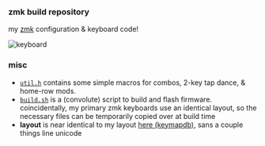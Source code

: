 ### zmk build repository
my [zmk](https://zmk.dev) configuration & keyboard code!

![keyboard](https://i.imgur.com/4kl6spPh.jpg)

### misc
* [`util.h`](util.h) contains some simple macros for combos, 2-key tap dance, & home-row mods.
* [`build.sh`](build.sh) is a (convolute) script to build and flash firmware.\
coincidentally, my primary zmk keyboards use an identical layout, so the necessary files can be temporarily copied over at build time
* **layout** is near identical to my layout [here (keymapdb)](https://keymapdb.com/keymaps/waffle87), sans a couple things line unicode
